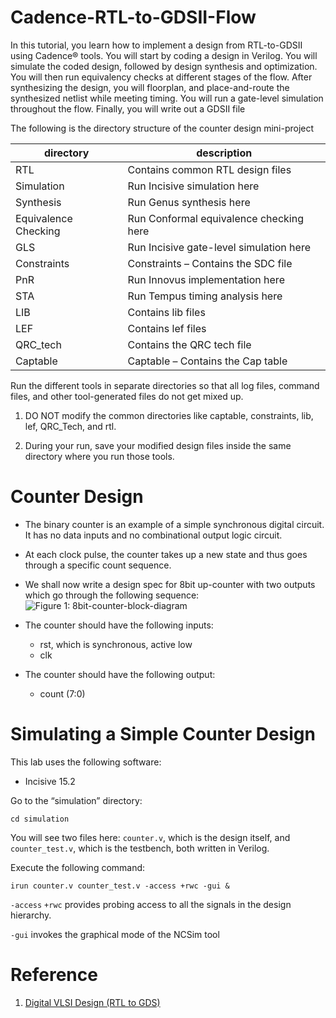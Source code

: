 # Cadence-RTL-to-GDSII-Flow
In this tutorial, you learn how to implement a design from RTL-to-GDSII using Cadence® tools. You will start by coding a design in Verilog. You will simulate the coded design, followed by design synthesis and optimization. You will then run equivalency checks at different stages of the flow. After synthesizing the design, you will floorplan, and place-and-route the synthesized netlist while meeting timing. You will run a gate-level simulation throughout the flow. Finally, you will write out a GDSII file

The following is the directory structure of the counter design mini-project

| directory     | description   |
| ------------- | ------------- |
|RTL           | Contains common RTL design files  |
|Simulation  | Run Incisive simulation here  |
|Synthesis|Run Genus synthesis here|
|Equivalence Checking|Run Conformal equivalence checking here|
|GLS|Run Incisive gate-level simulation here|
|Constraints|Constraints – Contains the SDC file|
|PnR|Run Innovus implementation here|
|STA|Run Tempus timing analysis here|
|LIB|Contains lib files|
|LEF|Contains lef files|
|QRC_tech|Contains the QRC tech file|
|Captable|Captable – Contains the Cap table|

Run the different tools in separate directories so that all log files, command files, and other
tool-generated files do not get mixed up.


1. DO NOT modify the common directories like captable, constraints, lib, lef, QRC_Tech, and rtl.

2. During your run, save your modified design files inside the same directory where you run those tools.

# Counter Design
- The binary counter is an example of a simple synchronous digital circuit. It has no data inputs and no combinational output logic circuit.

- At each clock pulse, the counter takes up a new state and thus goes through a specific count sequence.

- We shall now write a design spec for 8bit up-counter with two outputs which go through the following sequence:
![Figure 1: 8bit-counter-block-diagram](https://user-images.githubusercontent.com/58098260/211213632-3d9db520-15c2-420e-b431-50486b6da349.png)
- The counter should have the following inputs:
  - rst, which is synchronous, active low
  - clk
- The counter should have the following output:
  - count (7:0) 
# Simulating a Simple Counter Design
This lab uses the following software:
 - Incisive 15.2

Go to the “simulation” directory:
`````````````
cd simulation
``````````````
You will see two files here: `counter.v`, which is the design itself, and `counter_test.v`, which is the testbench, both written in Verilog.

Execute the following command:

`````````````````````````````````
irun counter.v counter_test.v -access +rwc -gui &
`````````````````````````````````
`-access` `+rwc` provides probing access to all the signals in the design hierarchy.

`-gui` invokes the graphical mode of the NCSim tool

# Reference
1. [Digital VLSI Design (RTL to GDS)](https://youtube.com/playlist?list=PLZU5hLL_713x0_AV_rVbay0pWmED7992G)

